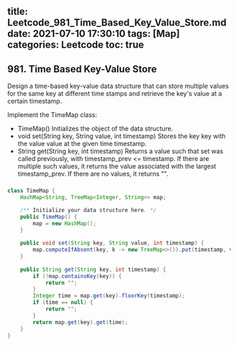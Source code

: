 title: Leetcode_981_Time_Based_Key_Value_Store.md
date: 2021-07-10 17:30:10
tags: [Map]
categories: Leetcode
toc: true
---
## 981. Time Based Key-Value Store

Design a time-based key-value data structure that can store multiple values for the same key at different time stamps and retrieve the key's value at a certain timestamp.

Implement the TimeMap class:

- TimeMap() Initializes the object of the data structure.
- void set(String key, String value, int timestamp) Stores the key key with the value value at the given time timestamp.
- String get(String key, int timestamp) Returns a value such that set was called previously, with timestamp_prev <= timestamp. If there are multiple such values, it returns the value associated with the largest timestamp_prev. If there are no values, it returns "".

### 
```java
class TimeMap {
    HashMap<String, TreeMap<Integer, String>> map;

    /** Initialize your data structure here. */
    public TimeMap() {
        map = new HashMap();
    }
    
    public void set(String key, String value, int timestamp) {
        map.computeIfAbsent(key, k -> new TreeMap<>()).put(timestamp, value);
    }
    
    public String get(String key, int timestamp) {
        if (!map.containsKey(key)) {
            return "";
        }
        Integer time = map.get(key).floorKey(timestamp);
        if (time == null) {
            return "";
        }
        return map.get(key).get(time);
    }
}
```